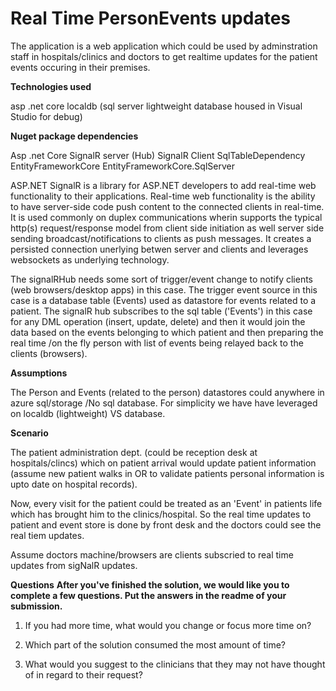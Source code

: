 # Real Time PersonEvents updates
The application is a web application which could be used by adminstration staff in hospitals/clinics and doctors to get realtime updates for the patient 
events occuring in their premises.


**Technologies used**

asp .net core
localdb (sql server lightweight database housed in Visual Studio for debug)

**Nuget package dependencies**

Asp .net Core 
SignalR server (Hub) 
SignalR Client
SqlTableDependency
EntityFrameworkCore
EntityFrameworkCore.SqlServer

ASP.NET SignalR is a library for ASP.NET developers to add real-time web functionality to their applications. 
Real-time web functionality is the ability to have server-side code push content to the connected clients in real-time.
It is used commonly on duplex communications wherin supports the typical http(s) request/response model from client side initiation
as well server side sending broadcast/notifications to clients as push messages. It creates a persisted connection unerlying betwen server and clients
and leverages websockets as underlying technology.

The signalRHub needs some sort of trigger/event change to notify clients  (web browsers/desktop apps) in this case.
The trigger event source in this case is a database table (Events) used as datastore for events related to a patient.
The signalR hub subscribes to the sql table ('Events') in this case for any DML operation (insert, update, delete) and then it would 
join the data based on the events belonging to which patient and then preparing the real time /on the fly person with list of events being relayed back
to the clients (browsers).

**Assumptions**

The Person and Events (related to the person) datastores could anywhere in azure sql/storage /No sql database.
For simplicity we have have leveraged on localdb (lightweight) VS database.

**Scenario**

The patient administration dept. (could be reception desk at hospitals/clincs) which on patient arrival
would update patient information (assume new patient walks in OR to validate patients personal information is upto date on hospital records).

Now, every visit for the patient could be treated as an 'Event' in patients life which has brought him to the clinics/hospital.
So the real time updates to patient and event store is done by front desk and the doctors could see the real tiem updates.

Assume doctors machine/browsers are clients subscried to real time updates from sigNalR updates.


**Questions**
**After you've finished the solution, we would like you to complete a few questions. Put the answers in the readme of your submission.**

1.	If you had more time, what would you change or focus more time on?

3.	Which part of the solution consumed the most amount of time?
4.	What would you suggest to the clinicians that they may not have thought of in regard to their request?

